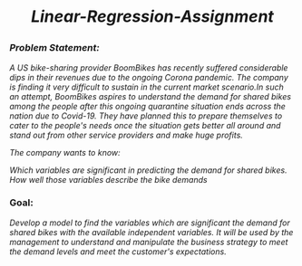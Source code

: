 # <i><p align="center">Linear-Regression-Assignment</p></i>


### _Problem Statement:_

_A US bike-sharing provider BoomBikes has recently suffered considerable dips in their revenues due to the ongoing Corona pandemic. The company is finding it very difficult to sustain in the current market scenario.In such an attempt, BoomBikes aspires to understand the demand for shared bikes among the people after this ongoing quarantine situation ends across the nation due to Covid-19. They have planned this to prepare themselves to cater to the people's needs once the situation gets better all around and stand out from other service providers and make huge profits._


_The company wants to know:_

_Which variables are significant in predicting the demand for shared bikes.
How well those variables describe the bike demands_


### Goal:
_Develop a model to find the variables which are significant the demand for shared bikes with the available independent variables._
_It will be used by the management to understand and manipulate the business strategy to meet the demand levels and meet the customer's expectations._
